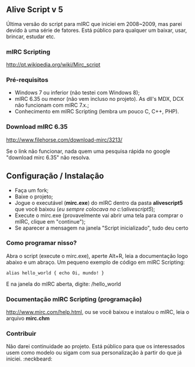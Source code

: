 ## Alive Script v 5

Última versão do script para mIRC que iniciei em 2008~2009, mas parei devido à uma série de fatores. Está público para qualquer um baixar, usar, brincar, estudar etc.

### mIRC Scripting
http://pt.wikipedia.org/wiki/Mirc_script

### Pré-requisitos

- Windows 7 ou inferior (não testei com Windows 8);
- mIRC 6.35 ou menor (não vem incluso no projeto). As dll's MDX, DCX não funcionam com mIRC 7.x.;
- Conhecimento em mIRC Scripting (lembra um pouco C, C++, PHP).

### Download mIRC 6.35

http://www.filehorse.com/download-mirc/3213/

Se o link não funcionar, nada quem uma pesquisa rápida no google "download mirc 6.35" não resolva.

## Configuração / Instalação

- Faça um fork;
- Baixe o projeto;
- Jogue o executável (**mirc.exe**) do mIRC dentro da pasta **alivescript5** que você baixou (_eu sempre colocava no c:\alivescript5_);
- Execute o mirc.exe (provavelmente vai abrir uma tela para comprar o mIRC, clique em "continue");
- Se aparecer a mensagem na janela "Script inicializado", tudo deu certo

### Como programar nisso?

Abra o script (execute o mirc.exe), aperte Alt+R, leia a documentação logo abaixo e um abraço. Um pequeno exemplo de código em mIRC Scripting:

``
alias hello_world { echo Oi, mundo! }
``

E na janela do mIRC aberta, digite: /hello_world

### Documentação mIRC Scripting (programação)

http://www.mirc.com/help.html, ou se você baixou e instalou o mIRC, leia o arquivo **mirc.chm**

### Contribuir

Não darei continuidade ao projeto. Está público para que os interessados usem como modelo ou sigam com sua personalização à partir do que já iniciei. :neckbeard:
